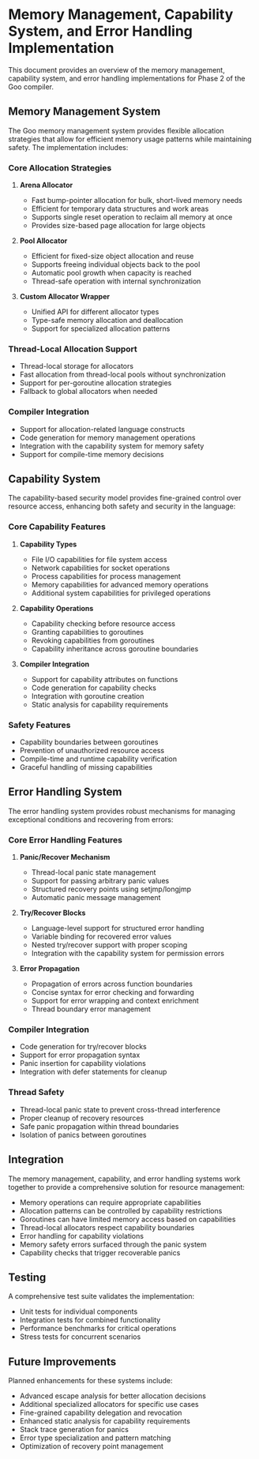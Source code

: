 # Memory Management, Capability System, and Error Handling Implementation

This document provides an overview of the memory management, capability system, and error handling implementations for Phase 2 of the Goo compiler.

## Memory Management System

The Goo memory management system provides flexible allocation strategies that allow for efficient memory usage patterns while maintaining safety. The implementation includes:

### Core Allocation Strategies

1. **Arena Allocator**
   - Fast bump-pointer allocation for bulk, short-lived memory needs
   - Efficient for temporary data structures and work areas
   - Supports single reset operation to reclaim all memory at once
   - Provides size-based page allocation for large objects

2. **Pool Allocator**
   - Efficient for fixed-size object allocation and reuse
   - Supports freeing individual objects back to the pool
   - Automatic pool growth when capacity is reached
   - Thread-safe operation with internal synchronization

3. **Custom Allocator Wrapper**
   - Unified API for different allocator types
   - Type-safe memory allocation and deallocation
   - Support for specialized allocation patterns

### Thread-Local Allocation Support

- Thread-local storage for allocators
- Fast allocation from thread-local pools without synchronization
- Support for per-goroutine allocation strategies
- Fallback to global allocators when needed

### Compiler Integration

- Support for allocation-related language constructs
- Code generation for memory management operations
- Integration with the capability system for memory safety
- Support for compile-time memory decisions

## Capability System

The capability-based security model provides fine-grained control over resource access, enhancing both safety and security in the language:

### Core Capability Features

1. **Capability Types**
   - File I/O capabilities for file system access
   - Network capabilities for socket operations
   - Process capabilities for process management
   - Memory capabilities for advanced memory operations
   - Additional system capabilities for privileged operations

2. **Capability Operations**
   - Capability checking before resource access
   - Granting capabilities to goroutines
   - Revoking capabilities from goroutines
   - Capability inheritance across goroutine boundaries

3. **Compiler Integration**
   - Support for capability attributes on functions
   - Code generation for capability checks
   - Integration with goroutine creation
   - Static analysis for capability requirements

### Safety Features

- Capability boundaries between goroutines
- Prevention of unauthorized resource access
- Compile-time and runtime capability verification
- Graceful handling of missing capabilities

## Error Handling System

The error handling system provides robust mechanisms for managing exceptional conditions and recovering from errors:

### Core Error Handling Features

1. **Panic/Recover Mechanism**
   - Thread-local panic state management
   - Support for passing arbitrary panic values
   - Structured recovery points using setjmp/longjmp
   - Automatic panic message management

2. **Try/Recover Blocks**
   - Language-level support for structured error handling
   - Variable binding for recovered error values
   - Nested try/recover support with proper scoping
   - Integration with the capability system for permission errors

3. **Error Propagation**
   - Propagation of errors across function boundaries
   - Concise syntax for error checking and forwarding
   - Support for error wrapping and context enrichment
   - Thread boundary error management

### Compiler Integration

- Code generation for try/recover blocks
- Support for error propagation syntax
- Panic insertion for capability violations
- Integration with defer statements for cleanup

### Thread Safety

- Thread-local panic state to prevent cross-thread interference
- Proper cleanup of recovery resources
- Safe panic propagation within thread boundaries
- Isolation of panics between goroutines

## Integration

The memory management, capability, and error handling systems work together to provide a comprehensive solution for resource management:

- Memory operations can require appropriate capabilities
- Allocation patterns can be controlled by capability restrictions
- Goroutines can have limited memory access based on capabilities
- Thread-local allocators respect capability boundaries
- Error handling for capability violations
- Memory safety errors surfaced through the panic system
- Capability checks that trigger recoverable panics

## Testing

A comprehensive test suite validates the implementation:

- Unit tests for individual components
- Integration tests for combined functionality
- Performance benchmarks for critical operations
- Stress tests for concurrent scenarios

## Future Improvements

Planned enhancements for these systems include:

- Advanced escape analysis for better allocation decisions
- Additional specialized allocators for specific use cases
- Fine-grained capability delegation and revocation
- Enhanced static analysis for capability requirements
- Stack trace generation for panics
- Error type specialization and pattern matching
- Optimization of recovery point management 